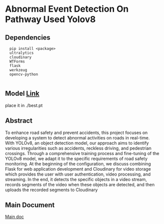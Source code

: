 # Abnormal Event Detection On Pathway Used Yolov8
## Dependencies
```dependency
  pip install <package>
  ultralytics
  cloudinary
  WTForms
  flask
  werkzeug
  opencv-python
  
```
## Model  [Link](https://drive.google.com/file/d/1j9kSzI7T8gUMLRnBlL3S1LXYimoXg9UG/view?usp=sharing) 
place it in ./best.pt

## Abstract
To enhance road safety and prevent accidents, this project focuses on developing a system to detect abnormal activities on roads in real-time. With YOLOv8, an object detection model, our approach aims to identify various irregularities such as accidents, reckless driving, and pedestrian crossings. Through a comprehensive training process and fine-tuning of the YOLOv8 model, we adapt it to the specific requirements of road safety monitoring. At the beginning of the configuration, we discuss combining Flask for web application development and Cloudinary for video storage which provides the user with user authentication, video processing, and streaming. In the end, it detects the specific objects in a video stream, records segments of the video when these objects are detected, and then uploads the recorded segments to Cloudinary

## Main Document
[Main doc](https://github.com/vishwanathkarka/Abnormal-Event-Detection-On-Pathway/files/14969800/main.doc.pdf)

